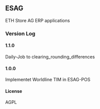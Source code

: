 ## ESAG
ETH Store AG ERP applications

### Version Log
#### 1.1.0
Daily-Job to clearing_rounding_differences
#### 1.0.0
Implementet Worldline TIM in ESAG-POS

#### License
AGPL
